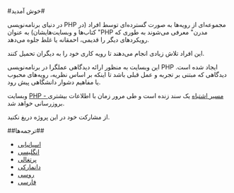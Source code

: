 #خوش آمدید#

در دنیای برنامه‌نویسی PHP مجموعه‌ای از رویه‌ها به صورت گسترده‌ای توسط افراد (در کتاب‌ها و وبسایت‌هایشان) به عنوان "PHP مدرن" معرفی می‌شوند به طوری که رویکردهای دیگر را قدیمی، احمقانه یا غلط جلوه می‌دهد.

این افراد تلاش زیادی انجام می‌دهند تا رویه کاری خود را به دیگران تحمیل کنند.

این وبسایت به منظور ارائه دیدگاهی عملگرا در برنامه‌نویسی PHP ایجاد شده است. دیدگاهی که مبتنی بر تجربه و عمل قبلی باشد تا اینکه بر اساس نظریه، رویه‌های محبوب یا مفاهیم دشوار دانشگاهی پیش رود.

وبسایت [PHP - مسیر اشتباه](http://www.phpthewrongway.com/) یک سند زنده است و طی مرور زمان با اطلاعات بیشتری بروزرسانی خواهد شد.

از مشارکت خود در این پروژه دریغ نکنید.

##ترجمه‌ها##

* [اسپانیایی](http://www.phpthewrongway.com/es/)
* [انگلیسی](http://www.phpthewrongway.com/)
* [پرتغالی](http://www.phpthewrongway.com/pt_br/)
* [دانمارکی](http://www.phpthewrongway.com/da/)
* [روسی](http://www.phpthewrongway.com/ru/)
* [فارسی](http://www.phpthewrongway.com/fa/)